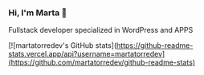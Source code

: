 ### Hi, I'm Marta 👋

Fullstack developer specialized in WordPress and APPS

[![martatorredev's GitHub stats](https://github-readme-stats.vercel.app/api?username=martatorredev](https://github.com/martatorredev/github-readme-stats)


<!--
**MartaTorredev/martatorredev** is a ✨ _special_ ✨ repository because its `README.md` (this file) appears on your GitHub profile.

Here are some ideas to get you started:

- 🔭 I’m currently working on ...
- 🌱 I’m currently learning ...
- 👯 I’m looking to collaborate on ...
- 🤔 I’m looking for help with ...
- 💬 Ask me about ...
- 📫 How to reach me: ...
- 😄 Pronouns: ...
- ⚡ Fun fact: ...
-->

